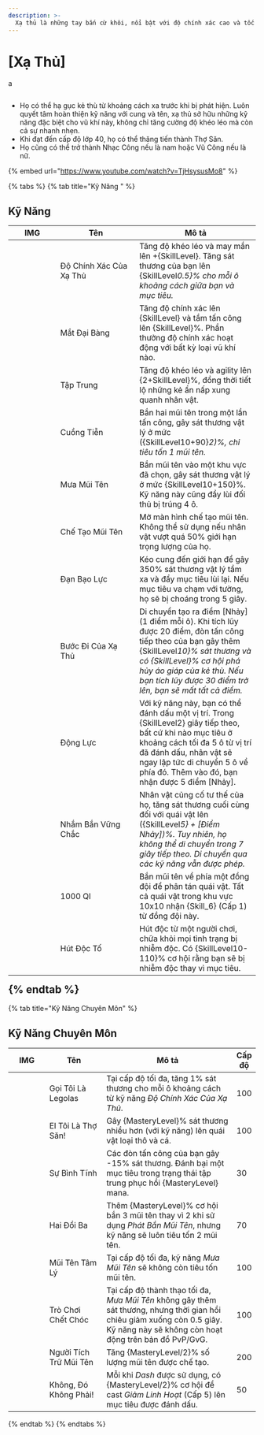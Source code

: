 ```yaml
---
description: >-
  Xạ thủ là những tay bắn cừ khôi, nổi bật với độ chính xác cao và tốc độ nhanh với cung và tên.
---
```


# \[Xạ Thủ]

a

<figure><img src="../../.gitbook/assets/1Arqueiro.png" alt=""><figcaption></figcaption></figure>

* Họ có thể hạ gục kẻ thù từ khoảng cách xa trước khi bị phát hiện. Luôn quyết tâm hoàn thiện kỹ năng với cung và tên, xạ thủ sở hữu những kỹ năng đặc biệt cho vũ khí này, không chỉ tăng cường độ khéo léo mà còn cả sự nhanh nhẹn.
* Khi đạt đến cấp độ lớp 40, họ có thể thăng tiến thành Thợ Săn.
* Họ cũng có thể trở thành Nhạc Công nếu là nam hoặc Vũ Công nếu là nữ.

{% embed url="https://www.youtube.com/watch?v=TjHsysusMo8" %}

{% tabs %}
{% tab title="Kỹ Năng " %}
## **Kỹ Năng**<table><thead><tr><th width="82">IMG</th><th width="145">Tên</th><th>Mô tả</th></tr></thead><tbody><tr><td><img src="../../.gitbook/assets/43a.png" alt=""></td><td>Độ Chính Xác Của Xạ Thủ</td><td>Tăng độ khéo léo và may mắn lên +{SkillLevel}. Tăng sát thương của bạn lên {SkillLevel*0.5}% cho mỗi ô khoảng cách giữa bạn và mục tiêu.</td></tr><tr><td><img src="../../.gitbook/assets/44a.png" alt=""></td><td>Mắt Đại Bàng</td><td>Tăng độ chính xác lên {SkillLevel} và tầm tấn công lên {SkillLevel}%. Phần thưởng độ chính xác hoạt động với bất kỳ loại vũ khí nào.</td></tr><tr><td><img src="../../.gitbook/assets/45a.png" alt=""></td><td>Tập Trung</td><td>Tăng độ khéo léo và agility lên {2+SkillLevel}%, đồng thời tiết lộ những kẻ ẩn nấp xung quanh nhân vật.</td></tr><tr><td><img src="../../.gitbook/assets/46a.png" alt=""></td><td>Cuồng Tiễn</td><td>Bắn hai mũi tên trong một lần tấn công, gây sát thương vật lý ở mức ({SkillLevel*10+90}*2)%, chỉ tiêu tốn 1 mũi tên.</td></tr><tr><td><img src="../../.gitbook/assets/47a.png" alt=""></td><td>Mưa Mũi Tên</td><td>Bắn mũi tên vào một khu vực đã chọn, gây sát thương vật lý ở mức {SkillLevel*10+150}%. Kỹ năng này cũng đẩy lùi đối thủ bị trúng 4 ô.</td></tr><tr><td><img src="../../.gitbook/assets/147a.png" alt=""></td><td>Chế Tạo Mũi Tên</td><td>Mở màn hình chế tạo mũi tên. Không thể sử dụng nếu nhân vật vượt quá 50% giới hạn trọng lượng của họ.</td></tr><tr><td><img src="../../.gitbook/assets/148a.png" alt=""></td><td>Đạn Bạo Lực</td><td>Kéo cung đến giới hạn để gây 350% sát thương vật lý tầm xa và đẩy mục tiêu lùi lại. Nếu mục tiêu va chạm với tường, họ sẽ bị choáng trong 5 giây.</td></tr><tr><td><img src="../../.gitbook/assets/761a.png" alt=""></td><td>Bước Đi Của Xạ Thủ</td><td>Di chuyển tạo ra điểm [Nhảy] (1 điểm mỗi ô). Khi tích lũy được 20 điểm, đòn tấn công tiếp theo của bạn gây thêm {SkillLevel*10}% sát thương và có {SkillLevel}% cơ hội phá hủy áo giáp của kẻ thù. Nếu bạn tích lũy được 30 điểm trở lên, bạn sẽ mất tất cả điểm.</td></tr><tr><td><img src="../../.gitbook/assets/762a.png" alt=""></td><td>Động Lực</td><td>Với kỹ năng này, bạn có thể đánh dấu một vị trí. Trong {SkillLevel*2} giây tiếp theo, bất cứ khi nào mục tiêu ở khoảng cách tối đa 5 ô từ vị trí đã đánh dấu, nhân vật sẽ ngay lập tức di chuyển 5 ô về phía đó. Thêm vào đó, bạn nhận được 5 điểm [Nhảy].</td></tr><tr><td><img src="../../.gitbook/assets/764aa.png" alt=""></td><td>Nhắm Bắn Vững Chắc</td><td>Nhân vật củng cố tư thế của họ, tăng sát thương cuối cùng đối với quái vật lên ({SkillLevel*5} + [Điểm Nhảy])%. Tuy nhiên, họ không thể di chuyển trong 7 giây tiếp theo. Di chuyển qua các kỹ năng vẫn được phép.</td></tr><tr><td><img src="../../.gitbook/assets/765a.png" alt=""></td><td>1000 QI</td><td>Bắn mũi tên về phía một đồng đội để phân tán quái vật. Tất cả quái vật trong khu vực 10x10 nhận {Skill_6} (Cấp 1) từ đồng đội này.</td></tr><tr><td><img src="../../.gitbook/assets/766a.png" alt=""></td><td>Hút Độc Tố</td><td>Hút độc từ một người chơi, chữa khỏi mọi tình trạng bị nhiễm độc. Có {SkillLevel*10-110}% cơ hội rằng bạn sẽ bị nhiễm độc thay vì mục tiêu.</td></tr></tbody></table>{% endtab %}

{% tab title="Kỹ Năng Chuyên Môn" %}
## Kỹ Năng Chuyên Môn

<table><thead><tr><th width="82">IMG</th><th width="133">Tên</th><th width="330">Mô tả</th><th>Cấp độ</th></tr></thead><tbody><tr><td><img src="../../.gitbook/assets/43a.png" alt=""></td><td>Gọi Tôi Là Legolas</td><td>Tại cấp độ tối đa, tăng 1% sát thương cho mỗi ô khoảng cách từ kỹ năng <em>Độ Chính Xác Của Xạ Thủ</em>.</td><td>100</td></tr><tr><td><img src="../../.gitbook/assets/44a.png" alt=""></td><td>EI Tôi Là Thợ Săn!</td><td>Gây {MasteryLevel}% sát thương nhiều hơn (với kỹ năng) lên quái vật loại thô và cá.</td><td>100</td></tr><tr><td><img src="../../.gitbook/assets/45a.png" alt=""></td><td>Sự Bình Tĩnh</td><td>Các đòn tấn công của bạn gây -15% sát thương. Đánh bại một mục tiêu trong trạng thái tập trung phục hồi {MasteryLevel} mana.</td><td>30</td></tr><tr><td><img src="../../.gitbook/assets/46a.png" alt=""></td><td>Hai Đổi Ba</td><td>Thêm {MasteryLevel}% cơ hội bắn 3 mũi tên thay vì 2 khi sử dụng <em>Phát Bắn Mũi Tên</em>, nhưng kỹ năng sẽ luôn tiêu tốn 2 mũi tên.</td><td>70</td></tr><tr><td><img src="../../.gitbook/assets/47a.png" alt=""></td><td>Mũi Tên Tâm Lý</td><td>Tại cấp độ tối đa, kỹ năng <em>Mưa Mũi Tên</em> sẽ không còn tiêu tốn mũi tên.</td><td>100</td></tr><tr><td><img src="../../.gitbook/assets/47a.png" alt=""></td><td>Trò Chơi Chết Chóc</td><td>Tại cấp độ thành thạo tối đa, <em>Mưa Mũi Tên</em> không gây thêm sát thương, nhưng thời gian hồi chiêu giảm xuống còn 0.5 giây. Kỹ năng này sẽ không còn hoạt động trên bản đồ PvP/GvG.</td><td>100</td></tr><tr><td><img src="../../.gitbook/assets/147a.png" alt=""></td><td>Người Tích Trữ Mũi Tên</td><td>Tăng {MasteryLevel/2}% số lượng mũi tên được chế tạo.</td><td>200</td></tr><tr><td><img src="../../.gitbook/assets/762a.png" alt=""></td><td>Không, Đó Không Phải!</td><td>Mỗi khi <em>Dash</em> được sử dụng, có {MasteryLevel/2}% cơ hội để cast <em>Giảm Linh Hoạt</em> (Cấp 5) lên mục tiêu được đánh dấu.</td><td>50</td></tr></tbody></table>{% endtab %}
{% endtabs %}